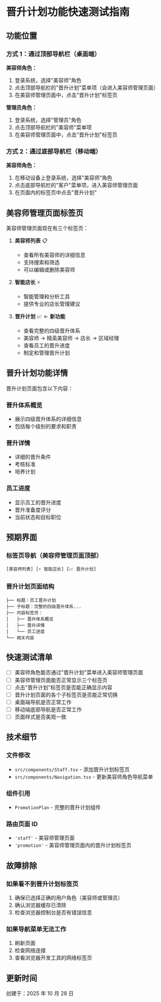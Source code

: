# 晋升计划功能快速测试指南

## 功能位置

### 方式 1：通过顶部导航栏（桌面端）
**美容师角色：**
1. 登录系统，选择"美容师"角色
2. 点击顶部导航栏的"晋升计划"菜单项（会进入美容师管理页面）
3. 在美容师管理页面中，点击"晋升计划"标签页

**管理员角色：**
1. 登录系统，选择"管理员"角色
2. 点击顶部导航栏的"美容师"菜单项
3. 在美容师管理页面中，点击"晋升计划"标签页

### 方式 2：通过底部导航栏（移动端）
**美容师角色：**
1. 在移动设备上登录系统，选择"美容师"角色
2. 点击底部导航栏的"客户"菜单项，进入美容师管理页面
3. 在页面内的标签页中点击"晋升计划"

## 美容师管理页面标签页

美容师管理页面现在有三个标签页：

1. **美容师列表** 📋
   - 查看所有美容师的详细信息
   - 支持搜索和筛选
   - 可以编辑或删除美容师

2. **智能店长** ⚡
   - 智能管理和分析工具
   - 提供专业的店长管理建议

3. **晋升计划** 📈 ← **新功能**
   - 查看完整的四级晋升体系
   - 美容师 → 精英美容师 → 店长 → 区域经理
   - 查看员工的晋升进度
   - 制定和管理晋升计划

## 晋升计划功能详情

晋升计划页面包含以下内容：

### 晋升体系概览
- 展示四级晋升体系的详细信息
- 包括每个级别的要求和职责

### 晋升详情
- 详细的晋升条件
- 考核标准
- 培养计划

### 员工进度
- 显示员工的晋升进度
- 晋升准备度评分
- 当前状态和目标职位

## 预期界面

### 标签页导航（美容师管理页面顶部）
```
[美容师列表] [⚡ 智能店长] [📈 晋升计划]
```

### 晋升计划页面结构
```
├── 标题：员工晋升计划
├── 子标题：完整的四级晋升体系...
├── 内容标签页：
│   ├── 晋升体系概览
│   ├── 晋升详情
│   └── 员工进度
└── 相关内容
```

## 快速测试清单

- [ ] 美容师角色能否通过"晋升计划"菜单进入美容师管理页面
- [ ] 美容师管理页面能否正常显示三个标签页
- [ ] 点击"晋升计划"标签页是否能正确显示内容
- [ ] 晋升计划页面的各个子标签页是否能正常切换
- [ ] 桌面端导航是否正常工作
- [ ] 移动端底部导航是否正常工作
- [ ] 页面样式是否美观一致

## 技术细节

### 文件修改
- `src/components/Staff.tsx` - 添加晋升计划标签页
- `src/components/Navigation.tsx` - 更新美容师角色导航菜单

### 组件引用
- `PromotionPlan` - 完整的晋升计划组件

### 路由页面 ID
- `'staff'` - 美容师管理页面
- `'promotion'` - 美容师管理页面内的晋升计划标签页

## 故障排除

### 如果看不到晋升计划标签页
1. 确保已选择正确的用户角色（美容师或管理员）
2. 确认浏览器缓存已清除
3. 检查浏览器控制台是否有错误信息

### 如果导航菜单无法工作
1. 刷新页面
2. 检查网络连接
3. 查看浏览器开发工具的网络标签页

## 更新时间
创建于：2025 年 10 月 28 日
